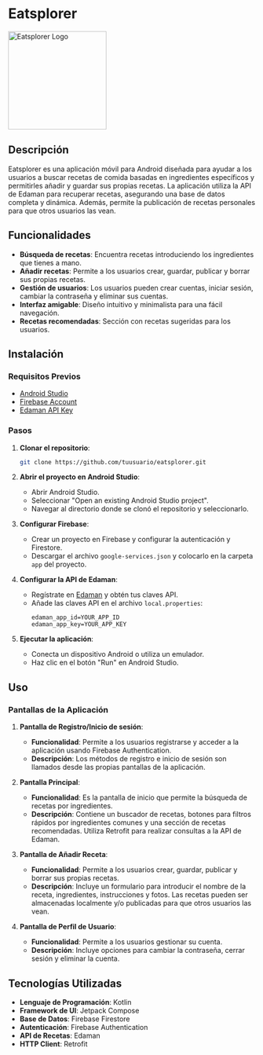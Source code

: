 # Eatsplorer

<img src="[https://example.com/logo.png](https://github.com/alvaruty/Eatsplorer/assets/131477177/3e1e07f5-e099-493c-a5d7-a642e49c996e)" alt="Eatsplorer Logo" width="200"/>

## Descripción

Eatsplorer es una aplicación móvil para Android diseñada para ayudar a los usuarios a buscar recetas de comida basadas en ingredientes específicos y permitirles añadir y guardar sus propias recetas. La aplicación utiliza la API de Edaman para recuperar recetas, asegurando una base de datos completa y dinámica. Además, permite la publicación de recetas personales para que otros usuarios las vean.

## Funcionalidades

- **Búsqueda de recetas**: Encuentra recetas introduciendo los ingredientes que tienes a mano.
- **Añadir recetas**: Permite a los usuarios crear, guardar, publicar y borrar sus propias recetas.
- **Gestión de usuarios**: Los usuarios pueden crear cuentas, iniciar sesión, cambiar la contraseña y eliminar sus cuentas.
- **Interfaz amigable**: Diseño intuitivo y minimalista para una fácil navegación.
- **Recetas recomendadas**: Sección con recetas sugeridas para los usuarios.

## Instalación

### Requisitos Previos

- [Android Studio](https://developer.android.com/studio)
- [Firebase Account](https://firebase.google.com/)
- [Edaman API Key](https://developer.edamam.com/)

### Pasos

1. **Clonar el repositorio**:
    ```bash
    git clone https://github.com/tuusuario/eatsplorer.git
    ```

2. **Abrir el proyecto en Android Studio**:
   - Abrir Android Studio.
   - Seleccionar "Open an existing Android Studio project".
   - Navegar al directorio donde se clonó el repositorio y seleccionarlo.

3. **Configurar Firebase**:
   - Crear un proyecto en Firebase y configurar la autenticación y Firestore.
   - Descargar el archivo `google-services.json` y colocarlo en la carpeta `app` del proyecto.

4. **Configurar la API de Edaman**:
   - Regístrate en [Edaman](https://developer.edamam.com/) y obtén tus claves API.
   - Añade las claves API en el archivo `local.properties`:
     ```
     edaman_app_id=YOUR_APP_ID
     edaman_app_key=YOUR_APP_KEY
     ```

5. **Ejecutar la aplicación**:
   - Conecta un dispositivo Android o utiliza un emulador.
   - Haz clic en el botón "Run" en Android Studio.

## Uso

### Pantallas de la Aplicación

1. **Pantalla de Registro/Inicio de sesión**:
   - **Funcionalidad**: Permite a los usuarios registrarse y acceder a la aplicación usando Firebase Authentication.
   - **Descripción**: Los métodos de registro e inicio de sesión son llamados desde las propias pantallas de la aplicación.

2. **Pantalla Principal**:
   - **Funcionalidad**: Es la pantalla de inicio que permite la búsqueda de recetas por ingredientes.
   - **Descripción**: Contiene un buscador de recetas, botones para filtros rápidos por ingredientes comunes y una sección de recetas recomendadas. Utiliza Retrofit para realizar consultas a la API de Edaman.

3. **Pantalla de Añadir Receta**:
   - **Funcionalidad**: Permite a los usuarios crear, guardar, publicar y borrar sus propias recetas.
   - **Descripción**: Incluye un formulario para introducir el nombre de la receta, ingredientes, instrucciones y fotos. Las recetas pueden ser almacenadas localmente y/o publicadas para que otros usuarios las vean.

4. **Pantalla de Perfil de Usuario**:
   - **Funcionalidad**: Permite a los usuarios gestionar su cuenta.
   - **Descripción**: Incluye opciones para cambiar la contraseña, cerrar sesión y eliminar la cuenta.

## Tecnologías Utilizadas

- **Lenguaje de Programación**: Kotlin
- **Framework de UI**: Jetpack Compose
- **Base de Datos**: Firebase Firestore
- **Autenticación**: Firebase Authentication
- **API de Recetas**: Edaman
- **HTTP Client**: Retrofit
